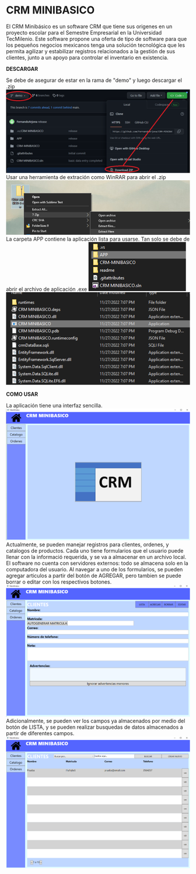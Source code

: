 # CRM MINIBASICO
El CRM Minibásico es un software CRM que tiene sus origenes en un proyecto escolar para el Semestre Empresarial en la Universidad TecMilenio. Este software propone una oferta de tipo de software para que los pequeños negocios mexicanos tenga una solución tecnológica que les permita agilizar y estabilizar registros relacionados a la gestión de sus clientes, junto a un apoyo para controlar el inventario en existencia.

**DESCARGAR**

Se debe de asegurar de estar en la rama de "demo" y luego descargar el .zip
![alt text](https://github.com/FernandoArjona/CRM-MINIBASICO-0/blob/demo/readme/img1.png?raw=true)
Usar una herramienta de extración como WinRAR para abrir el .zip
![alt text](https://github.com/FernandoArjona/CRM-MINIBASICO-0/blob/demo/readme/img2.png?raw=true)
La carpeta APP contiene la aplicación lista para usarse. Tan solo se debe de abrir el archivo de aplicación .exe
![alt text](https://github.com/FernandoArjona/CRM-MINIBASICO-0/blob/demo/readme/img3.png?raw=true)
![alt text](https://github.com/FernandoArjona/CRM-MINIBASICO-0/blob/demo/readme/img4.png?raw=true)

**COMO USAR**

La aplicación tiene una interfaz sencilla.
![alt text](https://github.com/FernandoArjona/CRM-MINIBASICO-0/blob/demo/readme/img5.png?raw=true)
Actualmente, se pueden manejar registros para clientes, ordenes, y catalogos de productos. Cada uno tiene formularios que el usuario puede llenar con la informació requerida, y se va a almacenar en un archivo local. El software no cuenta con servidores externos: todo se almacena solo en la computadora del usuario. 
Al navegar a uno de los formularios, se pueden agregar articulos a partir del botón de AGREGAR, pero tambien se puede borrar o editar con los respectivos botones.
![alt text](https://github.com/FernandoArjona/CRM-MINIBASICO-0/blob/demo/readme/img6.png?raw=true)
Adicionalmente, se pueden ver los campos ya almacenados por medio del botón de LISTA, y se pueden realizar busquedas de datos almacenados a partir de diferentes campos.
![alt text](https://github.com/FernandoArjona/CRM-MINIBASICO-0/blob/demo/readme/img7.png?raw=true)
